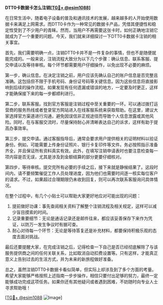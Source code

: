 **DTT0卡数据卡怎么注销[[TG💪+ @esim1088](https://t.me/s/esim1088)]**

在日常生活中，随着电子设备的普及和通讯技术的发展，越来越多的人开始使用数据卡来满足上网需求。而DTT0卡作为一种常见的数据卡产品，凭借其便捷性和稳定性受到了不少用户的青睐。然而，当用户不再需要这张卡时，如何正确地注销它就成为了一个重要的问题。今天，我们就来详细探讨一下DTT0卡数据卡注销的相关事宜。

首先，我们需要明确一点，注销DTT0卡并不是一件复杂的事情，但也不是随便就能完成的。一般来说，注销流程大致分为以下几个步骤：确认信息、联系客服、提交申请以及等待审核。每个环节都需要用户仔细操作，以免出现不必要的麻烦。

第一步，确认信息。在决定注销之前，用户应该先确认自己的账户信息是否完整且准确。这包括但不限于手机号码、身份证号码等关键信息。因为这些信息将直接影响到后续的操作流程。如果发现有任何遗漏或错误的地方，一定要及时更正，这样才能确保接下来的每一步都顺利进行。

第二步，联系客服。找到官方客服是注销过程中至关重要的一环。可以通过拨打运营商的服务热线或者登录官方网站进入在线客服系统来获取帮助。在这里，建议大家选择官方渠道进行沟通，避免因误信非正规途径而导致个人信息泄露或其他风险。同时，在与客服交流时，尽量保持耐心并清晰表达自己的诉求，这样有助于提高办事效率。

第三步，提交申请。通过客服指导后，通常会要求用户提供相关的证明材料以验证身份。例如，可能需要上传身份证照片、银行卡复印件等文件。务必按照指示准备齐全，并且保证所有资料真实有效。此外，在填写注销申请表时也要注意检查每一项内容是否无误，尤其是涉及到金额结算的部分更要仔细核对。

第四步，等待审核。提交完所有必要的手续之后，接下来就是静候结果了。这段时间内，请不要频繁催促工作人员处理进度，因为他们也需要时间逐一核实每位客户的请求。不过，如果超过合理期限仍未收到回复，则可以再次联系客服询问具体情况。

在整个过程中，有几个小贴士可以帮助大家更好地应对可能出现的问题：

1. 提前做好功课：事先查阅相关资料了解整个注销流程及相关规定，这样可以减少盲目摸索的时间。
2. 记录重要细节：无论是通话记录还是邮件往来，都应该妥善保存下来作为凭证，以防万一发生争议时有据可查。
3. 耐心对待每一个环节：无论是等待答复还是补充材料，都要保持积极乐观的态度去面对挑战。

最后还要提醒大家，在完成注销之后，记得检查一下自己是否已经彻底解除了与该服务提供商之间的任何关联关系，比如取消自动扣费设置等。只有这样，才能真正意义上告别过去的生活方式，并为未来的新旅程做好准备。

总之，虽然注销DTT0卡数据卡看似简单，但实际上却涉及到了多个方面的考量。希望大家能够严格按照上述指南一步步操作，相信只要付出足够的努力，最终一定能够成功完成这项任务。如果你还有其他疑问或者遇到困难，不妨随时向专业人士寻求帮助哦！

[[TG💪+ @esim1088](https://t.me/s/esim1088) ![Image](https://i.postimg.cc/4NQfJmqS/Snipaste-2025-05-13-00-14-12.png)]